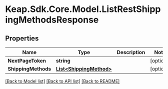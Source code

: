# Keap.Sdk.Core.Model.ListRestShippingMethodsResponse

## Properties

Name | Type | Description | Notes
------------ | ------------- | ------------- | -------------
**NextPageToken** | **string** |  | [optional] 
**ShippingMethods** | [**List&lt;ShippingMethod&gt;**](ShippingMethod.md) |  | [optional] 

[[Back to Model list]](../README.md#documentation-for-models) [[Back to API list]](../README.md#documentation-for-api-endpoints) [[Back to README]](../README.md)

